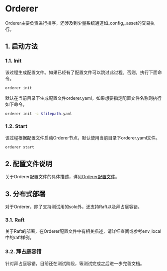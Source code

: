 # Orderer

Orderer主要负责进行排序，还涉及到少量系统通道如_config,_asset的交易执行。

## 1. 启动方法

### 1.1. Init

该过程生成配置文件。如果已经有了配置文件可以跳过此过程。否则，执行下面命令。

```bash
orderer init
```

默认在当前目录下生成配置文件orderer.yaml，如果想要指定配置文件名称则执行如下命令。

```bash
orderer init -c $filepath.yaml
```

### 1.2. Start

该过程根据配置文件启动Orderer节点，默认使用当前目录下orderer.yaml文件。

```bash
orderer start
```

## 2. 配置文件说明

关于Orderer配置文件的具体描述，详见[Orderer配置文件](../orderer/config/README.md)。

## 3. 分布式部署

对于Orderer，除了支持测试用的solo外，还支持Raft以及拜占庭容错。

### 3.1. Raft

关于Raft的部署，在Orderer配置文件中有相关描述，请详细查阅或参考env_local中的raft样例。

### 3.2. 拜占庭容错

针对拜占庭容错，目前还在测试阶段，等测试完成之后进一步完善文档。

